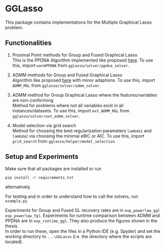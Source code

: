 # GGLasso
This package contains implementations for the Multiple Graphical Lasso problem.<br>

## Functionalities
1) Proximal Point methods for Group and Fused Graphical Lasso<br>
This is the PPDNA Algorithm implemented like proposed [here](https://arxiv.org/abs/1906.04647). To use this, import `warmPPDNA` from `gglasso/solver/ppdna_solver`.<br>

2) ADMM methods for Group and Fused Graphical Lasso<br>
Algorithm like proposed [here](https://arxiv.org/abs/1111.0324) with minor adaptions. To use this, import `ADMM_MGL` from `gglasso/solver/admm_solver`.<br>

4) ADMM method for Group Graphical Lasso where the features/variables are non-conforming<br>
 Method for problems where not all variables exist in all instances/datasets.  To use this, import `ext_ADMM_MGL` from `gglasso/solver/ext_admm_solver`.<br>

5) Model selection via grid search <br>
Method for choosing the best regularization parameters `lambda1` and `lambda2` via choosing the minimal eBIC or AIC. To use this, import `grid_search` from `gglasso/helper/model_selection`<br>

## Setup and Experiments
Make sure that all packages are installed or run

    pip install -r requirements.txt

alternatively.

For testing and in order to understand how to call the solvers, run `example.py`

Experiments for Group and Fused GL recovery rates are in `exp_powerlaw_ggl` `exp_powerlaw_fgl`. Experiments for runtime comparison between ADMM and PPDNA are in `exp_runtime_ggl`. They also produce the figures shown in the thesis.<br>
In order to run these, open the files in a Python IDE (e.g. Spyder) and set the working directory to `...\GGLasso` (i.e. the directory where the scripts are located).
